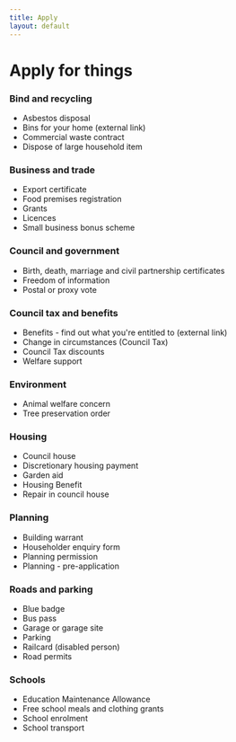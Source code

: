 ```yaml
---
title: Apply
layout: default
---
```


# Apply for things

### Bind and recycling
- Asbestos disposal
- Bins for your home  (external link)
- Commercial waste contract
- Dispose of large household item

### Business and trade
- Export certificate
- Food premises registration
- Grants
- Licences
- Small business bonus scheme

### Council and government
- Birth, death, marriage and civil partnership certificates
- Freedom of information
- Postal or proxy vote

### Council tax and benefits
- Benefits - find out what you're entitled to (external link)
- Change in circumstances (Council Tax)
- Council Tax discounts
- Welfare support

### Environment
- Animal welfare concern
- Tree preservation order

### Housing
- Council house
- Discretionary housing payment
- Garden aid
- Housing Benefit
- Repair in council house

### Planning
- Building warrant
- Householder enquiry form
- Planning permission
- Planning - pre-application

### Roads and parking
- Blue badge
- Bus pass
- Garage or garage site
- Parking
- Railcard (disabled person)
- Road permits

### Schools
- Education Maintenance Allowance
- Free school meals and clothing grants
- School enrolment
- School transport
